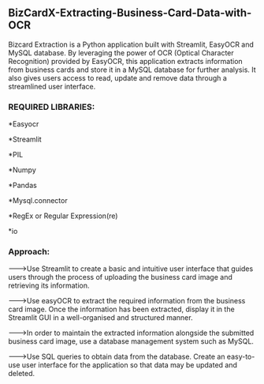 ## BizCardX-Extracting-Business-Card-Data-with-OCR
   Bizcard Extraction is a Python application built with Streamlit, EasyOCR and MySQL database. By leveraging the power of OCR (Optical Character Recognition) provided by EasyOCR, this application extracts information from business cards and store it in a MySQL database for further analysis. It also gives users access to read, update and remove data through a streamlined user interface.

### REQUIRED LIBRARIES:
*Easyocr

*Streamlit

*PIL

*Numpy

*Pandas

*Mysql.connector

*RegEx or Regular Expression(re)

*io

### Approach:

--->Use Streamlit to create a basic and intuitive user interface that guides users through the process of uploading the business card image and retrieving its information.

--->Use easyOCR to extract the required information from the business card image. Once the information has been extracted, display it in the Streamlit GUI in a well-organised and structured manner.

--->In order to maintain the extracted information alongside the submitted business card image, use a database management system such as MySQL.

--->Use SQL queries to obtain data from the database. Create an easy-to-use user interface for the application so that data may be updated and deleted.






